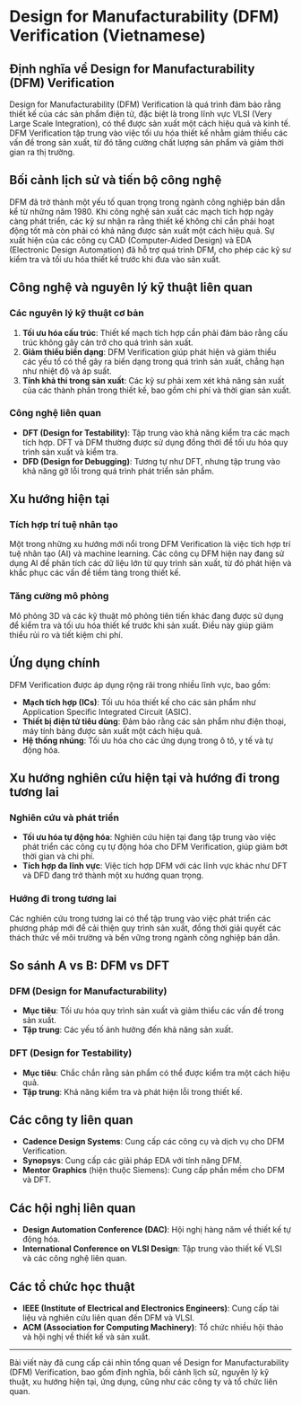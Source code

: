 # Design for Manufacturability (DFM) Verification (Vietnamese)

## Định nghĩa về Design for Manufacturability (DFM) Verification

Design for Manufacturability (DFM) Verification là quá trình đảm bảo rằng thiết kế của các sản phẩm điện tử, đặc biệt là trong lĩnh vực VLSI (Very Large Scale Integration), có thể được sản xuất một cách hiệu quả và kinh tế. DFM Verification tập trung vào việc tối ưu hóa thiết kế nhằm giảm thiểu các vấn đề trong sản xuất, từ đó tăng cường chất lượng sản phẩm và giảm thời gian ra thị trường.

## Bối cảnh lịch sử và tiến bộ công nghệ

DFM đã trở thành một yếu tố quan trọng trong ngành công nghiệp bán dẫn kể từ những năm 1980. Khi công nghệ sản xuất các mạch tích hợp ngày càng phát triển, các kỹ sư nhận ra rằng thiết kế không chỉ cần phải hoạt động tốt mà còn phải có khả năng được sản xuất một cách hiệu quả. Sự xuất hiện của các công cụ CAD (Computer-Aided Design) và EDA (Electronic Design Automation) đã hỗ trợ quá trình DFM, cho phép các kỹ sư kiểm tra và tối ưu hóa thiết kế trước khi đưa vào sản xuất.

## Công nghệ và nguyên lý kỹ thuật liên quan

### Các nguyên lý kỹ thuật cơ bản

1. **Tối ưu hóa cấu trúc**: Thiết kế mạch tích hợp cần phải đảm bảo rằng cấu trúc không gây cản trở cho quá trình sản xuất.
2. **Giảm thiểu biến dạng**: DFM Verification giúp phát hiện và giảm thiểu các yếu tố có thể gây ra biến dạng trong quá trình sản xuất, chẳng hạn như nhiệt độ và áp suất.
3. **Tính khả thi trong sản xuất**: Các kỹ sư phải xem xét khả năng sản xuất của các thành phần trong thiết kế, bao gồm chi phí và thời gian sản xuất.

### Công nghệ liên quan

- **DFT (Design for Testability)**: Tập trung vào khả năng kiểm tra các mạch tích hợp. DFT và DFM thường được sử dụng đồng thời để tối ưu hóa quy trình sản xuất và kiểm tra.
- **DFD (Design for Debugging)**: Tương tự như DFT, nhưng tập trung vào khả năng gỡ lỗi trong quá trình phát triển sản phẩm.

## Xu hướng hiện tại

### Tích hợp trí tuệ nhân tạo

Một trong những xu hướng mới nổi trong DFM Verification là việc tích hợp trí tuệ nhân tạo (AI) và machine learning. Các công cụ DFM hiện nay đang sử dụng AI để phân tích các dữ liệu lớn từ quy trình sản xuất, từ đó phát hiện và khắc phục các vấn đề tiềm tàng trong thiết kế.

### Tăng cường mô phỏng

Mô phỏng 3D và các kỹ thuật mô phỏng tiên tiến khác đang được sử dụng để kiểm tra và tối ưu hóa thiết kế trước khi sản xuất. Điều này giúp giảm thiểu rủi ro và tiết kiệm chi phí.

## Ứng dụng chính

DFM Verification được áp dụng rộng rãi trong nhiều lĩnh vực, bao gồm:

- **Mạch tích hợp (ICs)**: Tối ưu hóa thiết kế cho các sản phẩm như Application Specific Integrated Circuit (ASIC).
- **Thiết bị điện tử tiêu dùng**: Đảm bảo rằng các sản phẩm như điện thoại, máy tính bảng được sản xuất một cách hiệu quả.
- **Hệ thống nhúng**: Tối ưu hóa cho các ứng dụng trong ô tô, y tế và tự động hóa.

## Xu hướng nghiên cứu hiện tại và hướng đi trong tương lai

### Nghiên cứu và phát triển

- **Tối ưu hóa tự động hóa**: Nghiên cứu hiện tại đang tập trung vào việc phát triển các công cụ tự động hóa cho DFM Verification, giúp giảm bớt thời gian và chi phí.
- **Tích hợp đa lĩnh vực**: Việc tích hợp DFM với các lĩnh vực khác như DFT và DFD đang trở thành một xu hướng quan trọng.

### Hướng đi trong tương lai

Các nghiên cứu trong tương lai có thể tập trung vào việc phát triển các phương pháp mới để cải thiện quy trình sản xuất, đồng thời giải quyết các thách thức về môi trường và bền vững trong ngành công nghiệp bán dẫn.

## So sánh A vs B: DFM vs DFT

### DFM (Design for Manufacturability)

- **Mục tiêu**: Tối ưu hóa quy trình sản xuất và giảm thiểu các vấn đề trong sản xuất.
- **Tập trung**: Các yếu tố ảnh hưởng đến khả năng sản xuất.

### DFT (Design for Testability)

- **Mục tiêu**: Chắc chắn rằng sản phẩm có thể được kiểm tra một cách hiệu quả.
- **Tập trung**: Khả năng kiểm tra và phát hiện lỗi trong thiết kế.

## Các công ty liên quan

- **Cadence Design Systems**: Cung cấp các công cụ và dịch vụ cho DFM Verification.
- **Synopsys**: Cung cấp các giải pháp EDA với tính năng DFM.
- **Mentor Graphics** (hiện thuộc Siemens): Cung cấp phần mềm cho DFM và DFT.

## Các hội nghị liên quan

- **Design Automation Conference (DAC)**: Hội nghị hàng năm về thiết kế tự động hóa.
- **International Conference on VLSI Design**: Tập trung vào thiết kế VLSI và các công nghệ liên quan.

## Các tổ chức học thuật

- **IEEE (Institute of Electrical and Electronics Engineers)**: Cung cấp tài liệu và nghiên cứu liên quan đến DFM và VLSI.
- **ACM (Association for Computing Machinery)**: Tổ chức nhiều hội thảo và hội nghị về thiết kế và sản xuất.

---

Bài viết này đã cung cấp cái nhìn tổng quan về Design for Manufacturability (DFM) Verification, bao gồm định nghĩa, bối cảnh lịch sử, nguyên lý kỹ thuật, xu hướng hiện tại, ứng dụng, cũng như các công ty và tổ chức liên quan.